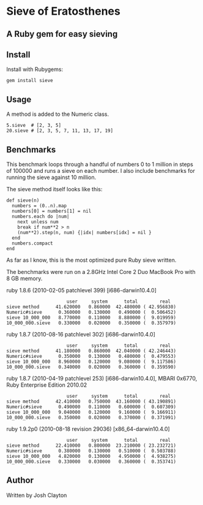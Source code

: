 # Sieve of Eratosthenes

## A Ruby gem for easy sieving

## Install

Install with Rubygems:

    gem install sieve

## Usage

A method is added to the Numeric class.

    5.sieve  # [2, 3, 5]
    20.sieve # [2, 3, 5, 7, 11, 13, 17, 19]

## Benchmarks

This benchmark loops through a handful of numbers 0 to 1 million in steps of
100000 and runs a sieve on each number.  I also include benchmarks for running
the sieve against 10 million.

The sieve method itself looks like this:

    def sieve(n)
      numbers = (0..n).map
      numbers[0] = numbers[1] = nil
      numbers.each do |num|
        next unless num
        break if num**2 > n
        (num**2).step(n, num) {|idx| numbers[idx] = nil }
      end
      numbers.compact
    end

As far as I know, this is the most optimized pure Ruby sieve written.

The benchmarks were run on a 2.8GHz Intel Core 2 Duo MacBook Pro with 8 GB memory.

ruby 1.8.6 (2010-02-05 patchlevel 399) [i686-darwin10.4.0]

                          user     system      total        real
    sieve method      41.620000   0.860000  42.480000 ( 42.956830)
    Numeric#sieve      0.360000   0.130000   0.490000 (  0.506452)
    sieve 10_000_000   8.770000   0.110000   8.880000 (  9.019959)
    10_000_000.sieve   0.330000   0.020000   0.350000 (  0.357979)

ruby 1.8.7 (2010-08-16 patchlevel 302) [i686-darwin10.4.0]

                          user     system      total        real
    sieve method      41.180000   0.860000  42.040000 ( 42.246443)
    Numeric#sieve      0.350000   0.130000   0.480000 (  0.479553)
    sieve 10_000_000   8.960000   0.120000   9.080000 (  9.117586)
    10_000_000.sieve   0.340000   0.020000   0.360000 (  0.359590)

ruby 1.8.7 (2010-04-19 patchlevel 253) [i686-darwin10.4.0], MBARI 0x6770, Ruby Enterprise Edition 2010.02

                          user     system      total        real
    sieve method      42.410000   0.750000  43.160000 ( 43.190891)
    Numeric#sieve      0.490000   0.110000   0.600000 (  0.607309)
    sieve 10_000_000   9.040000   0.120000   9.160000 (  9.166911)
    10_000_000.sieve   0.350000   0.020000   0.370000 (  0.371991)

ruby 1.9.2p0 (2010-08-18 revision 29036) [x86_64-darwin10.4.0]

                          user     system      total        real
    sieve method      22.410000   0.800000  23.210000 ( 23.232721)
    Numeric#sieve      0.380000   0.130000   0.510000 (  0.503788)
    sieve 10_000_000   4.820000   0.130000   4.950000 (  4.938275)
    10_000_000.sieve   0.330000   0.030000   0.360000 (  0.353741)

## Author

Written by Josh Clayton
